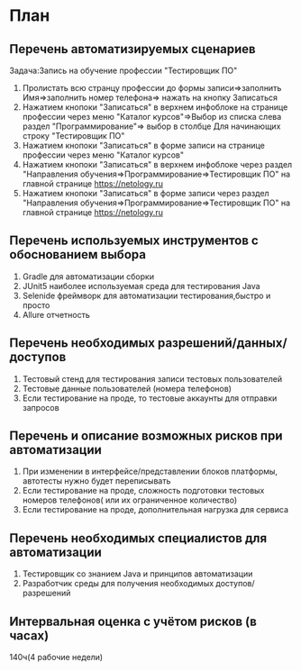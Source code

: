 # План
## Перечень автоматизируемых сценариев
Задача:Запись на обучение профессии "Тестировщик ПО"
1. Пролистать всю странцу профессии до формы записи=>заполнить Имя=>заполнить номер телефона=> нажать на кнопку Записаться
2. Нажатием кнопоки "Записаться" в верхнем инфоблоке на странице профессии через меню "Каталог курсов"=>Выбор из списка слева раздел "Программирование"=> выбор в столбце Для начинающих строку "Тестировщик ПО"
3. Нажатием кнопоки "Записаться" в форме записи на странице профессии через меню "Каталог курсов"
4. Нажатием кнопоки "Записаться" в верхнем инфоблоке через раздел "Направления обучения=>Программирование=>Тестировщик ПО"  на главной странице https://netology.ru
5. Нажатием кнопоки "Записаться" в форме записи через раздел "Направления обучения=>Программирование=>Тестировщик ПО"  на главной странице https://netology.ru
## Перечень используемых инструментов с обоснованием выбора
1. Gradle для автоматизации сборки
2. JUnit5 наиболее используемая среда для тестирования Java
3. Selenide фреймворк для автоматизации тестирования,быстро и просто 
4. Allure отчетность
## Перечень необходимых разрешений/данных/доступов
1. Тестовый стенд для тестирования записи тестовых пользователей
2. Тестовые данные пользователей (номера телефонов)
3. Если тестирование на проде, то тестовые аккаунты для отправки запросов
## Перечень и описание возможных рисков при автоматизации
1. При изменении в интерфейсе/представлении блоков платформы, автотесты нужно будет переписывать
2. Если тестирование на проде, сложность подготовки тестовых номеров телефонов( или их ограниченное количество)
3. Если тестирование на проде, дополнительная нагрузка для сервиса 
## Перечень необходимых специалистов для автоматизации
1. Тестировщик со знанием Java и принципов автоматизации
2. Разработчик среды для получения необходимых доступов/разрешений
## Интервальная оценка с учётом рисков (в часах)
140ч(4 рабочие недели)
